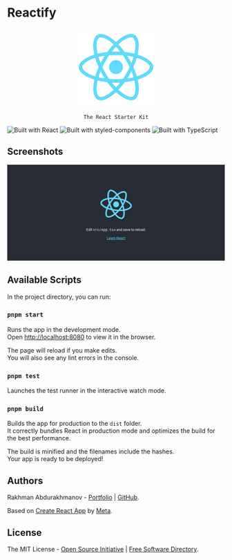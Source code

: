 # Reactify

<div align="center">
    <img src="./assets/icons/apple-touch-icon.png" alt="React logo" />

    The React Starter Kit

</div>

![Built with React](https://img.shields.io/badge/React-20232A?style=for-the-badge&logo=react&logoColor=61DAFB)
![Built with styled-components](https://img.shields.io/badge/styled--components-DB7093?style=for-the-badge&logo=styled-components&logoColor=white)
![Built with TypeScript](https://img.shields.io/badge/TypeScript-007ACC?style=for-the-badge&logo=typescript&logoColor=white)

## Screenshots

![Homepage](./assets/images/reactify-homepage.png)

## Available Scripts

In the project directory, you can run:

### `pnpm start`

Runs the app in the development mode.\
Open [http://localhost:8080](http://localhost:8080) to view it in the browser.

The page will reload if you make edits.\
You will also see any lint errors in the console.

### `pnpm test`

Launches the test runner in the interactive watch mode.

### `pnpm build`

Builds the app for production to the `dist` folder.\
It correctly bundles React in production mode and optimizes the build for the best
performance.

The build is minified and the filenames include the hashes.\
Your app is ready to be deployed!

## Authors

Rakhman Abdurakhmanov - [Portfolio](https://crystallographer.github.io) |
[GitHub](https://github.com/crystallographer).

Based on [Create React App](https://create-react-app.dev) by
[Meta](https://opensource.fb.com).

## License

The MIT License - [Open Source Initiative](https://opensource.org/license/mit) |
[Free Software Directory](https://directory.fsf.org/wiki/License:Expat).
